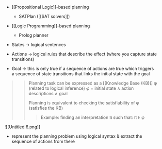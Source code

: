 -  [[Propositional Logic]]-based planning
	- SATPlan ([[SAT solvers]])
-  [[Logic Programming]]-based planning
	- Prolog planner

- States → logical sentences

- Actions → logical rules that describe the effect (where you capture state transitions)

- Goal → this is only true if a sequence of actions are true which triggers a sequence of state transitions that links the initial state with the goal

>> Planning task can be expressed as a [[Knowledge Base (KB)]] φ (related to logical inference) φ = initial state ∧ action descriptions ∧ goal
>> 
>> Planning is equivalent to checking the satisfiability of φ (satisfies the KB)
>>>Example: finding an interpretation π such that: π ⊧ φ

![[Untitled 6.png]]
- represent the planning problem using logical syntax & extract the sequence of actions from there